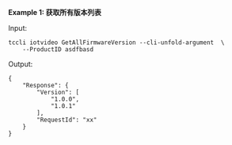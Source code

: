 **Example 1: 获取所有版本列表**



Input: 

```
tccli iotvideo GetAllFirmwareVersion --cli-unfold-argument  \
    --ProductID asdfbasd
```

Output: 
```
{
    "Response": {
        "Version": [
            "1.0.0",
            "1.0.1"
        ],
        "RequestId": "xx"
    }
}
```

